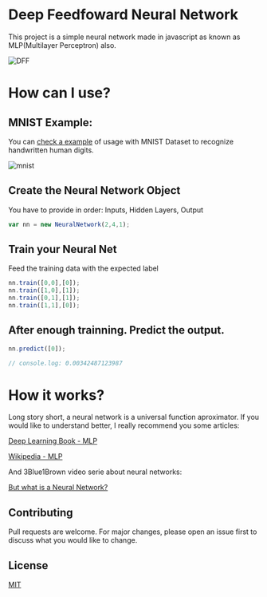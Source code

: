 # Deep Feedfoward Neural Network
This project is a simple neural network made in javascript as known as MLP(Multilayer Perceptron) also.

![DFF](https://image.ibb.co/hDt55K/dff.jpg)

# How can I use?
## MNIST Example:
You can [check a example](https://github.com/JBezerra/Machine-Learning-MNIST-Dataset) of usage with MNIST Dataset to recognize handwritten human digits.

![mnist](https://media.giphy.com/media/24FIhSCqGG1v7et28T/giphy.gif)

## Create the Neural Network Object
You have to provide in order: Inputs, Hidden Layers, Output

```javascript
var nn = new NeuralNetwork(2,4,1);
```
## Train your Neural Net
Feed the training data with the expected label

```javascript
nn.train([0,0],[0]);
nn.train([1,0],[1]);
nn.train([0,1],[1]);
nn.train([1,1],[0]);
```
## After enough trainning. Predict the output.
```javascript
nn.predict([0]);

// console.log: 0.00342487123987
```

# How it works?
Long story short, a neural network is a universal function aproximator.
If you would like to understand better, I really recommend you some articles:

[Deep Learning Book - MLP](https://www.deeplearningbook.org/contents/mlp.html)

[Wikipedia - MLP](https://en.wikipedia.org/wiki/Multilayer_perceptron)

And 3Blue1Brown video serie about neural networks:

[But what is a Neural Network?](https://www.youtube.com/playlist?list=PLZHQObOWTQDNU6R1_67000Dx_ZCJB-3pi)

## Contributing
Pull requests are welcome. For major changes, please open an issue first to discuss what you would like to change.

## License
[MIT](https://choosealicense.com/licenses/mit/)